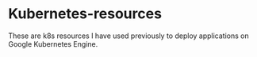 # Kubernetes-resources
These are k8s resources I have used previously to deploy applications on Google Kubernetes Engine. 
